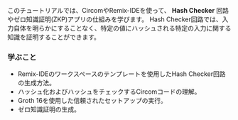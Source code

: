 このチュートリアルでは、CircomやRemix-IDEを使って、 **Hash Checker** 回路やゼロ知識証明(ZKP)アプリの仕組みを学びます。 Hash Checker回路では、入力自体を明らかにすることなく、特定の値にハッシュされる特定の入力に関する知識を証明することができます。

### 学ぶこと

- Remix-IDEのワークスペースのテンプレートを使用したHash Checker回路の生成方法。
- ハッシュ化およびハッシュをチェックするCircomコードの理解。
- Groth 16を使用した信頼されたセットアップの実行。
- ゼロ知識証明の生成。
